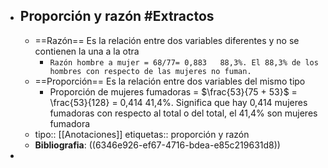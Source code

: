 - ## Proporción y razón #Extractos
	- ==Razón== Es la relación entre dos variables diferentes y no se contienen la una a la otra
		- `Razón hombre a mujer = 68/77= 0,883   88,3%. El 88,3% de los hombres con respecto de las mujeres no fuman.`
	- ==Proporción== Es la relación entre dos variables del mismo tipo
		- Proporción de mujeres fumadoras = $\frac{53}{75 + 53}$ = \frac{53}{128} = 0,414   41,4%. Significa que hay 0,414 mujeres fumadoras con respecto al total o del total, el 41,4% son mujeres fumadora
	- tipo:: [[Anotaciones]] 
	  etiquetas:: proporción y razón
	- **Bibliografia**: ((6346e926-ef67-4716-bdea-e85c219631d8))
-